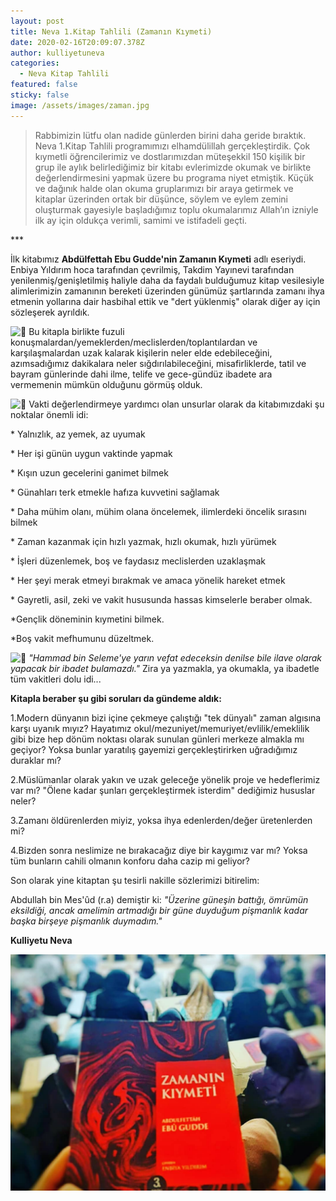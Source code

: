 ```yaml
---
layout: post
title: Neva 1.Kitap Tahlili (Zamanın Kıymeti)
date: 2020-02-16T20:09:07.378Z
author: kulliyetuneva
categories:
  - Neva Kitap Tahlili
featured: false
sticky: false
image: /assets/images/zaman.jpg
---
```

<!--StartFragment-->

> Rabbimizin lütfu olan nadide günlerden birini daha geride bıraktık. Neva 1.Kitap Tahlili programımızı elhamdülillah gerçekleştirdik. Çok kıymetli öğrencilerimiz ve dostlarımızdan müteşekkil 150 kişilik bir grup ile aylık belirlediğimiz bir kitabı evlerimizde okumak ve birlikte değerlendirmesini yapmak üzere bu programa niyet etmiştik. Küçük ve dağınık halde olan okuma gruplarımızı bir araya getirmek ve kitaplar üzerinden ortak bir düşünce, söylem ve eylem zemini oluşturmak gayesiyle başladığımız toplu okumalarımız Allah’ın izniyle ilk ay için oldukça verimli, samimi ve istifadeli geçti.

\*\**

İlk kitabımız **Abdülfettah Ebu Gudde'nin Zamanın Kıymeti** adlı eseriydi. Enbiya Yıldırım hoca tarafından çevrilmiş, Takdim Yayınevi tarafından yenilenmiş/genişletilmiş haliyle daha da faydalı bulduğumuz kitap vesilesiyle alimlerimizin zamanının bereketi üzerinden günümüz şartlarında zamanı ihya etmenin yollarına dair hasbihal ettik ve "dert yüklenmiş" olarak diğer ay için sözleşerek ayrıldık.

![🌾](https://www.facebook.com/images/emoji.php/v9/t9d/1/16/1f33e.png) Bu kitapla birlikte fuzuli konuşmalardan/yemeklerden/meclislerden/toplantılardan ve karşılaşmalardan uzak kalarak kişilerin neler elde edebileceğini, azımsadığımız dakikalara neler sığdırılabileceğini, misafirliklerde, tatil ve bayram günlerinde dahi ilme, telife ve gece-gündüz ibadete ara vermemenin mümkün olduğunu görmüş olduk.

![🌾](https://www.facebook.com/images/emoji.php/v9/t9d/1/16/1f33e.png) Vakti değerlendirmeye yardımcı olan unsurlar olarak da kitabımızdaki şu noktalar önemli idi: 

\* Yalnızlık, az yemek, az uyumak 

\* Her işi günün uygun vaktinde yapmak 

\* Kışın uzun gecelerini ganimet bilmek

\* Günahları terk etmekle hafıza kuvvetini sağlamak 

\* Daha mühim olanı, mühim olana öncelemek, ilimlerdeki öncelik sırasını bilmek 

\* Zaman kazanmak için hızlı yazmak, hızlı okumak, hızlı yürümek 

\* İşleri düzenlemek, boş ve faydasız meclislerden uzaklaşmak 

\* Her şeyi merak etmeyi bırakmak ve amaca yönelik hareket etmek 

\* Gayretli, asil, zeki ve vakit hususunda hassas kimselerle beraber olmak. 

\*Gençlik döneminin kıymetini bilmek. 

\*Boş vakit mefhumunu düzeltmek.

![🌱](https://www.facebook.com/images/emoji.php/v9/t69/1/16/1f331.png) *"Hammad bin Seleme'ye yarın vefat edeceksin denilse bile ilave olarak yapacak bir ibadet bulamazdı."* Zira ya yazmakla, ya okumakla, ya ibadetle tüm vakitleri dolu idi...

**Kitapla beraber şu gibi soruları da gündeme aldık:**

1.Modern dünyanın bizi içine çekmeye çalıştığı "tek dünyalı" zaman algısına karşı uyanık mıyız? Hayatımız okul/mezuniyet/memuriyet/evlilik/emeklilik gibi bize hep dönüm noktası olarak sunulan günleri merkeze almakla mı geçiyor? Yoksa bunlar yaratılış gayemizi gerçekleştirirken uğradığımız duraklar mı?

2.Müslümanlar olarak yakın ve uzak geleceğe yönelik proje ve hedeflerimiz var mı? "Ölene kadar şunları gerçekleştirmek isterdim" dediğimiz hususlar neler?

3.Zamanı öldürenlerden miyiz, yoksa ihya edenlerden/değer üretenlerden mi?

4.Bizden sonra neslimize ne bırakacağız diye bir kaygımız var mı? Yoksa tüm bunların cahili olmanın konforu daha cazip mi geliyor?

Son olarak yine kitaptan şu tesirli nakille sözlerimizi bitirelim: 

Abdullah bin Mes'ûd (r.a) demiştir ki: *"Üzerine güneşin battığı, ömrümün eksildiği, ancak amelimin artmadığı bir güne duyduğum pişmanlık kadar başka birşeye pişmanlık duymadım."*

**Kulliyetu Neva**

![](/assets/images/zaman2.jpg)

<!--EndFragment-->